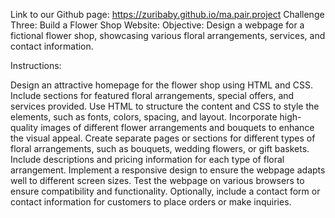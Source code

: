 Link to our Github page: https://zuribaby.github.io/ma.pair.project
Challenge Three: Build a Flower Shop Website:
Objective: Design a webpage for a fictional flower shop, showcasing various floral arrangements, services, and contact information.

Instructions:

Design an attractive homepage for the flower shop using HTML and CSS.
Include sections for featured floral arrangements, special offers, and services provided.
Use HTML to structure the content and CSS to style the elements, such as fonts, colors, spacing, and layout.
Incorporate high-quality images of different flower arrangements and bouquets to enhance the visual appeal.
Create separate pages or sections for different types of floral arrangements, such as bouquets, wedding flowers, or gift baskets.
Include descriptions and pricing information for each type of floral arrangement.
Implement a responsive design to ensure the webpage adapts well to different screen sizes.
Test the webpage on various browsers to ensure compatibility and functionality.
Optionally, include a contact form or contact information for customers to place orders or make inquiries.

